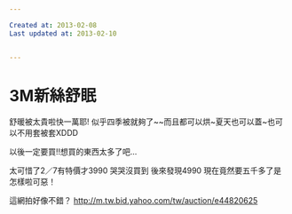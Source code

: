 ```yaml
---

Created at: 2013-02-08
Last updated at: 2013-02-10


---
```


# 3M新絲舒眠


舒暖被太貴啦快一萬耶!
似乎四季被就夠了~~而且都可以烘~夏天也可以蓋~也可以不用套被套XDDD

以後一定要買!!想買的東西太多了吧...

太可惜了2／7有特價才3990
哭哭沒買到
後來發現4990
現在竟然要五千多了是怎樣啦可惡！

這網拍好像不錯？
http://m.tw.bid.yahoo.com/tw/auction/e44820625


